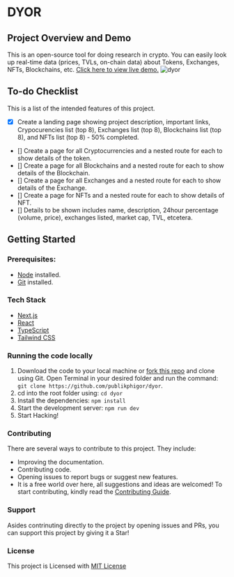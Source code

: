 # DYOR

## Project Overview and Demo

This is an open-source tool for doing research in crypto. You can easily look up real-time data (prices, TVLs, on-chain data) about Tokens, Exchanges, NFTs, Blockchains, etc.
[Click here to view live demo.](https://cryptodyor.vercel.app/)
![dyor](https://user-images.githubusercontent.com/35191595/196220825-75004292-b37c-4b6e-9bac-7d17439f7ecc.png)

## To-do Checklist

This is a list of the intended features of this project.

- [x] Create a landing page showing project description, important links, Crypocurencies list (top 8), Exchanges list (top 8), Blockchains list (top 8), and NFTs list (top 8) - 50% completed.
- [] Create a page for all Cryptocurrencies and a nested route for each to show details of the token.
- [] Create a page for all Blockchains and a nested route for each to show details of the Blockchain.
- [] Create a page for all Exchanges and a nested route for each to show details of the Exchange.
- [] Create a page for NFTs and a nested route for each to show details of NFT.
- [] Details to be shown includes name, description, 24hour percentage (volume, price), exchanges listed, market cap, TVL, etcetera.

## Getting Started

### Prerequisites:

- [Node](https://nodejs.org/en/download/) installed.
- [Git](https://git-scm.com/) installed.

### Tech Stack

- [Next.js](https://nextjs.org/)
- [React](https://reactjs.org/)
- [TypeScript](https://www.typescriptlang.org/)
- [Tailwind CSS](https://tailwindcss.com/)

### Running the code locally

1.  Download the code to your local machine or [fork this repo](https://github.com/publikphigor/dyor) and clone using Git.
    Open Terminal in your desired folder and run the command:
    `git clone https://github.com/publikphigor/dyor`.
1.  cd into the root folder using:
    `cd dyor`
1.  Install the dependencies:
    `npm install`
1.  Start the development server:
    `npm run dev`
1.  Start Hacking!

### Contributing

There are several ways to contribute to this project. They include:

- Improving the documentation.
- Contributing code.
- Opening issues to report bugs or suggest new features.
- It is a free world over here, all suggestions and ideas are welcomed!
  To start contributing, kindly read the [Contributing Guide](https://github.com/publikphigor/dyor).

### Support

Asides contrinuting directly to the project by opening issues and PRs, you can support this project by giving it a Star!

### License

This project is Licensed with [MIT License](https://choosealicense.com/licenses/mit/)
